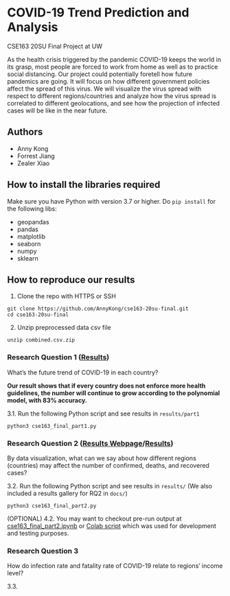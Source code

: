 # COVID-19 Trend Prediction and Analysis

CSE163 20SU Final Project at UW

As the health crisis triggered by the pandemic COVID-19 keeps the world in its grasp, most people are forced to work from home as well as to practice social distancing. Our project could potentially foretell how future pandemics are going. It will focus on how different government policies affect the spread of this virus. We will visualize the virus spread with respect to different regions/countries and analyze how the virus spread is correlated to different geolocations, and see how the projection of infected cases will be like in the near future.

## Authors

- Anny Kong
- Forrest Jiang
- Zealer Xiao

## How to install the libraries required

Make sure you have Python with version 3.7 or higher. Do `pip install` for the following libs:

- geopandas
- pandas
- matplotlib
- seaborn
- numpy
- sklearn

## How to reproduce our results

1. Clone the repo with HTTPS or SSH

```
git clone https://github.com/AnnyKong/cse163-20su-final.git
cd cse163-20su-final
```

2. Unzip preprocessed data csv file

```
unzip combined.csv.zip
```

### Research Question 1 ([Results](https://github.com/AnnyKong/cse163-20su-final/tree/master/results/part1))

What’s the future trend of COVID-19 in each country?

**Our result shows that if every country does not enforce more health guidelines,
the number will continue to grow according to the polynomial model, with 83% accuracy.**

3.1. Run the following Python script and see results in `results/part1`

```
python3 cse163_final_part1.py
```

### Research Question 2 ([Results Webpage](https://annykong.github.io/cse163-20su-final/)/[Results](https://github.com/AnnyKong/cse163-20su-final/tree/master/results))

By data visualization, what can we say about how different regions (countries) may affect the number of confirmed, deaths, and recovered cases?



3.2. Run the following Python script and see results in `results/` (We also included a results gallery for RQ2 in `docs/`)

```
python3 cse163_final_part2.py
```

(OPTIONAL) 4.2. You may want to checkout pre-run output at [cse163_final_part2.ipynb](cse163_final_part2.ipynb) or [Colab script](https://colab.research.google.com/drive/1BXoGeS60R95IVPccp0SnrQYq6nESFs4F?usp=sharing) which was used for development and testing purposes.

### Research Question 3

How do infection rate and fatality rate of COVID-19 relate to regions’ income level?

3.3.

```

```
